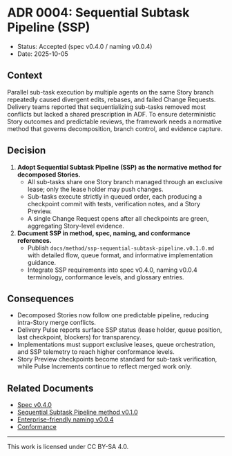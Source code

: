 # ADR 0004: Sequential Subtask Pipeline (SSP)

- Status: Accepted (spec v0.4.0 / naming v0.0.4)
- Date: 2025-10-05

## Context

Parallel sub-task execution by multiple agents on the same Story branch repeatedly caused divergent edits, rebases, and failed Change Requests. Delivery teams reported that sequentializing sub-tasks removed most conflicts but lacked a shared prescription in ADF. To ensure deterministic Story outcomes and predictable reviews, the framework needs a normative method that governs decomposition, branch control, and evidence capture.

## Decision

1. **Adopt Sequential Subtask Pipeline (SSP) as the normative method for decomposed Stories.**
   - All sub-tasks share one Story branch managed through an exclusive lease; only the lease holder may push changes.
   - Sub-tasks execute strictly in queued order, each producing a checkpoint commit with tests, verification notes, and a Story Preview.
   - A single Change Request opens after all checkpoints are green, aggregating Story-level evidence.
2. **Document SSP in method, spec, naming, and conformance references.**
   - Publish `docs/method/ssp-sequential-subtask-pipeline.v0.1.0.md` with detailed flow, queue format, and informative implementation guidance.
   - Integrate SSP requirements into spec v0.4.0, naming v0.0.4 terminology, conformance levels, and glossary entries.

## Consequences

- Decomposed Stories now follow one predictable pipeline, reducing intra-Story merge conflicts.
- Delivery Pulse reports surface SSP status (lease holder, queue position, last checkpoint, blockers) for transparency.
- Implementations must support exclusive leases, queue orchestration, and SSP telemetry to reach higher conformance levels.
- Story Preview checkpoints become standard for sub-task verification, while Pulse Increments continue to reflect merged work only.

## Related Documents

- [Spec v0.4.0](../specs/spec.v0.4.0.md)
- [Sequential Subtask Pipeline method v0.1.0](../method/ssp-sequential-subtask-pipeline.v0.1.0.md)
- [Enterprise-friendly naming v0.0.4](../naming/enterprise-friendly-naming.v0.0.4.md)
- [Conformance](../conformance.md)

---

This work is licensed under CC BY-SA 4.0.

